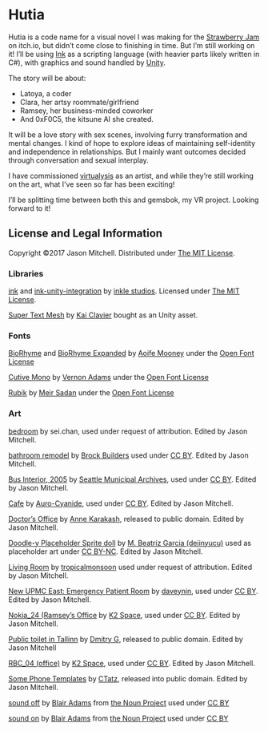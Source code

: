 Hutia
=====

Hutia is a code name for a visual novel I was making for the [Strawberry
Jam](https://itch.io/jam/strawberry-jam) on itch.io, but didn’t come close to finishing in time. But
I’m still working on it! I’ll be using [Ink](http://www.inklestudios.com/ink/) as a scripting
language (with heavier parts likely written in C#), with graphics and sound handled by
[Unity](https://unity3d.com/).

The story will be about:
* Latoya, a coder
* Clara, her artsy roommate/girlfriend
* Ramsey, her business-minded coworker
* And 0xF0C5, the kitsune AI she created.

It will be a love story with sex scenes, involving furry transformation and mental changes.
I kind of hope to explore ideas of maintaining self-identity and independence in relationships.
But I mainly want outcomes decided through conversation and sexual
interplay.

I have commissioned [virtualysis](http://virtuarts.tumblr.com/) as an artist, and while they’re
still working on the art, what I’ve seen so far has been exciting!

I’ll be splitting time between both this and gemsbok, my VR project. Looking forward to it!

License and Legal Information
-----------------------------

Copyright ©2017 Jason Mitchell. Distributed under
[The MIT License](https://opensource.org/licenses/MIT).

### Libraries
[ink](https://github.com/inkle/ink) and
[ink-unity-integration](https://github.com/inkle/ink-unity-integration) by
[inkle studios](http://www.inklestudios.com/). Licensed under
[The MIT License](https://opensource.org/licenses/MIT).

[Super Text Mesh](http://supertextmesh.com/) by [Kai Clavier](http://kaiclavier.com/) bought as an
Unity asset.

### Fonts
[BioRhyme](https://fonts.google.com/specimen/BioRhyme) and [BioRhyme Expanded](https://fonts.google.com/specimen/BioRhyme+Expanded) by [Aoife Mooney](http://www.aoifemooney.org/) under the [Open Font License](http://scripts.sil.org/cms/scripts/page.php?site_id=nrsi&id=OFL_web)

[Cutive Mono](https://fonts.google.com/specimen/Cutive+Mono) by [Vernon Adams](https://github.com/vernnobile) under the [Open Font License](http://scripts.sil.org/cms/scripts/page.php?site_id=nrsi&id=OFL_web)

[Rubik](https://fonts.google.com/specimen/Rubik) by [Meir Sadan](http://meirsadan.com/) under the [Open Font License](http://scripts.sil.org/cms/scripts/page.php?site_id=nrsi&id=OFL_web)

### Art
[bedroom](https://lemmasoft.renai.us/forums/viewtopic.php?p=349908) by sei.chan, used under request
of attribution. Edited by Jason Mitchell.

[bathroom remodel](https://www.flickr.com/photos/brockbuilders/4071899861) by [Brock
Builders](https://www.flickr.com/photos/brockbuilders/)  used under [CC
BY](https://creativecommons.org/licenses/by/2.0/). Edited by Jason Mitchell.

[Bus Interior, 2005](https://www.flickr.com/photos/seattlemunicipalarchives/2851696368) by [Seattle
Municipal Archives](http://www.seattle.gov/cityarchives), used under [CC
BY](https://creativecommons.org/licenses/by/2.0/). Edited by Jason Mitchell.

[Cafe](https://lemmasoft.renai.us/forums/viewtopic.php?f=52&t=14277#p186935) by
[Auro-Cyanide](http://auro-cyanide.tumblr.com/), used under [CC
BY](https://creativecommons.org/licenses/by/2.0/). Edited by Jason Mitchell.

[Doctor’s Office](https://pixabay.com/en/doctors-office-doctor-office-1944117/) by [Anne
Karakash](https://pixabay.com/en/users/annekarakash-1527809/), released to public domain. Edited by
Jason Mitchell.

[Doodle-y Placeholder Sprite doll](https://lemmasoft.renai.us/forums/viewtopic.php?f=52&t=29421) by
[M. Beatriz Garcia (dejinyucu)](https://about.me/mbeatrizgarcia) used as placeholder art under [CC
BY-NC](https://creativecommons.org/licenses/by-nc/2.0/). Edited by Jason Mitchell.

[Living Room](https://lemmasoft.renai.us/forums/viewtopic.php?t=22595) by
[tropicalmonsoon](https://lemmasoft.renai.us/forums/memberlist.php?mode=viewprofile&u=22890) used
under request of attribution. Edited by Jason Mitchell.

[New UPMC East: Emergency Patient Room](https://www.flickr.com/photos/daveynin/7417095278) by
[daveynin](https://www.flickr.com/photos/daveynin/), used under [CC
BY](https://creativecommons.org/licenses/by/2.0/). Edited by Jason Mitchell.

[Nokia_24 (Ramsey’s Office](https://www.flickr.com/photos/k2space/14050079537/in/photostream/) by
[K2 Space](https://www.flickr.com/photos/k2space/), used under [CC
BY](https://creativecommons.org/licenses/by/2.0/). Edited by Jason Mitchell.

[Public toilet in Tallinn](https://commons.wikimedia.org/wiki/File:Public_toilet_in_Tallinn.JPG) by
[Dmitry G](https://commons.wikimedia.org/wiki/User:Dmitry_G), released to public domain. Edited by
Jason Mitchell

[RBC_04 (office)](https://www.flickr.com/photos/k2space/14235105332) by [K2
Space](https://www.flickr.com/photos/k2space/), used under [CC
BY](https://creativecommons.org/licenses/by/2.0/). Edited by Jason Mitchell.

[Some Phone Templates](http://opengameart.org/content/some-phone-templates-ctatz) by
[CTatz](http://opengameart.org/users/ctatz), released into public domain. Edited by Jason Mitchell.

[sound off](https://thenounproject.com/term/sound-off/865833/) by [Blair
Adams](http://blairadamsdesign.com/) from [the Noun Project](https://thenounproject.com/) used under
[CC BY](https://creativecommons.org/licenses/by/3.0/)

[sound on](https://thenounproject.com/term/sound-on/865828/) by [Blair
Adams](http://blairadamsdesign.com/) from [the Noun Project](https://thenounproject.com/) used under
[CC BY](https://creativecommons.org/licenses/by/3.0/)
